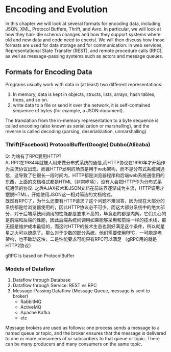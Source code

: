 # Encoding and Evolution
In this chapter we will look at several formats for encoding data, including JSON, XML, Protocol Buffers, Thrift, and Avro. In particular, we will look at how they han‐ dle schema changes and how they support systems where old and new data and code need to coexist. We will then discuss how those formats are used for data storage and for communication: in web services, Representational State Transfer (REST), and remote procedure calls (RPC), as well as message-passing systems such as actors and message queues.

## Formats for Encoding Data
Programs usually work with data in (at least) two different representations:
1. In memory, data is kept in objects, structs, lists, arrays, hash tables, trees, and so on.
2. write data to a file or send it over the network, it is self-contained sequence of bytes.(for example, a JSON document).

The translation from the in-memory representation to a byte sequence is called encoding (also known as serialization or marshalling), and the reverse is called decoding (parsing, deserialization, unmarshalling)

### Thrift(Facebook) ProtocolBuffer(Google) Dubbo(Alibaba)
Q: 为啥有了RPC要用HTTP?<br>
A: RPC在1984年就被人用来做分布式系统的通信,而HTTP协议在1990年才开始作为主流协议出现，而且HTTP发明的场景是用于web架构，而不是分布式系统间通信，这导致了在很长一段时间内，HTTP都是浏览器程序和后端web系统通信用的东西，上面的文档格式都是HTML（非常啰嗦），没有人会把HTTP作为分布式系统通信的协议. 之后AJAX技术和JSON文档在前端界逐渐成为主流，HTTP调用才摆脱HTML，开始使用JSON这一相对简洁的文档格式。<br>
既然有RPC了，为什么还要有HTTP请求？这个问题不难回答，因为现在大部分的系统都是给浏览器使用的，因此HTTP协议必不可少，而这大部分系统中的绝大部分，对于后端系统间调用的性能都是要求不高的，毕竟走的都是内网，它们关心的是前端和后端的性能，因此后端系统间调用如果能够采用和前端一样的技术栈，那无疑是维护成本最低的，而这时HTTP的技术生态也刚好满足这个条件，所以就星星之火可以燎原了。那么对于少数的部分系统，他们需要使用RPC，一可能是老架构，也不敢动这块，二是性能要求可能只有RPC可以满足 （gRPC用的就是HTTP2协议）


gRPC is based on ProtocolBuffer


### Models of Dataflow
1. Dataflow through Database
2. Dataflow through Service: REST vs RPC
3. Message-Passing Dataflow (Message Queue, message is sent to broker)
    * RabbitMQ
    * ActiveMQ
    * Apache Kafka
    * etc

Message brokers are used as follows: one process sends a message to a named queue or topic, and the broker ensures that the message is delivered to one or more consumers of or subscribers to that queue or topic. There can be many producers and many consumers on the same topic.
